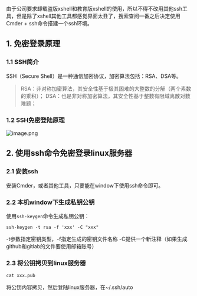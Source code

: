 由于公司要求卸载盗版xshell和教育版xshell的使用，所以不得不改用其他ssh工具，但是除了xshell其他工具都感觉界面太丑了，搜索查阅一番之后决定使用Cmder + ssh命令搭建一个ssh环境。

## 1. 免密登录原理
### 1.1 SSH简介
SSH（Secure Shell）是一种通信加密协议，加密算法包括：RSA、DSA等。
> RSA：非对称加密算法，其安全性基于极其困难的大整数的分解（两个素数的乘积）；
> DSA：也是非对称加密算法，其安全性基于整数有限域离散对数难题；

### 1.2 SSH免密登陆原理
![image.png](0)


## 2. 使用ssh命令免密登录linux服务器
### 2.1 安装ssh
安装Cmder，或者其他工具，只要能在window下使用ssh命令即可。

### 2.2 本机window下生成私钥公钥
使用`ssh-keygen`命令生成私钥公钥：
```
ssh-keygen -t rsa -f 'xxx' -C "xxx"
```
-t参数指定密钥类型，-f指定生成的密钥文件名称 -C提供一个新注释（如果生成github和gitlab的文件要使用邮箱账号）

### 2.3 将公钥拷贝到linux服务器
```
cat xxx.pub
```
将公钥内容拷贝，然后登陆linux服务器，在~/.ssh/auto